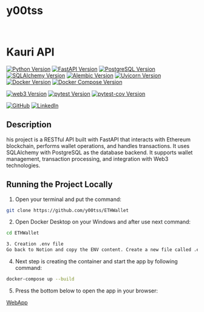 
# y00tss


<br>

# Kauri API

[![Python Version](https://img.shields.io/badge/Python-3.10-blue.svg)](https://www.python.org/downloads/release/python-3100/)
[![FastAPI Version](https://img.shields.io/badge/FastAPI-0.95.0-blue.svg)](https://fastapi.tiangolo.com/)
[![PostgreSQL Version](https://img.shields.io/badge/PostgreSQL-15-green.svg)](https://www.postgresql.org/docs/15/release-15-0.html)
[![SQLAlchemy Version](https://img.shields.io/badge/SQLAlchemy-2.0.0-blue.svg)](https://docs.sqlalchemy.org/en/20/)
[![Alembic Version](https://img.shields.io/badge/Alembic-1.10.4-yellow.svg)](https://alembic.sqlalchemy.org/)
[![Uvicorn Version](https://img.shields.io/badge/Uvicorn-0.22.0-yellow.svg)](https://www.uvicorn.org/)
[![Docker Version](https://img.shields.io/badge/Docker-20.10.8-blue.svg)](https://www.docker.com/)
[![Docker Compose Version](https://img.shields.io/badge/Docker%20Compose-1.29.2-blue.svg)](https://docs.docker.com/compose/)

[![web3 Version](https://img.shields.io/badge/Web3-5.0.0-blue.svg)](https://web3py.readthedocs.io/en/stable/)
[![pytest Version](https://img.shields.io/badge/pytest-7.2.1-yellow.svg)](https://docs.pytest.org/en/stable/)
[![pytest-cov Version](https://img.shields.io/badge/pytest--cov-4.0.0-yellow.svg)](https://pytest-cov.readthedocs.io/en/latest/)

[![GitHub](https://img.shields.io/badge/GitHub-100000?style=for-the-badge&logo=github&logoColor=white)](https://github.com/y00tss)
[![LinkedIn](https://img.shields.io/badge/LinkedIn-0A66C2?style=for-the-badge&logo=linkedin&logoColor=white)](https://www.linkedin.com/in/mykhailoshepelenko/)

## Description
his project is a RESTful API built with FastAPI that interacts with Ethereum blockchain, performs wallet operations, and handles transactions. It uses SQLAlchemy with PostgreSQL as the database backend. It supports wallet management, transaction processing, and integration with Web3 technologies.

## Running the Project Locally

1. Open your terminal and put the command:
```bash
git clone https://github.com/y00tss/ETHWallet
```
2. Open Docker Desktop on your Windows and after use next command:
```bash
cd ETHWallet

3. Creation .env file
Go back to Notion and copy the ENV content. Create a new file called .env in the root directory of the project and paste the content into it.
```
4. Next step is creating the container and start the app by following command:
```bash
docker-compose up --build
```
5. Press the bottom below to open the app in your browser:

<a href="http://localhost:8001/docs" target="_blank">WebApp</a>


